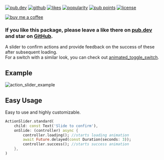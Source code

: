 <a href="https://pub.dev/packages/action_slider"><img src="https://img.shields.io/pub/v/action_slider.svg?style=flat?logo=dart" alt="pub.dev"></a>
<a href="https://github.com/SplashByte/action_slider"><img src="https://img.shields.io/static/v1?label=platform&message=flutter&color=1ebbfd" alt="github"></a>
[![likes](https://badges.bar/action_slider/likes)](https://pub.dev/packages/action_slider/score)
[![popularity](https://badges.bar/action_slider/popularity)](https://pub.dev/packages/action_slider/score)
[![pub points](https://badges.bar/action_slider/pub%20points)](https://pub.dev/packages/action_slider/score)
<a href="https://github.com/SplashByte/action_slider/blob/main/LICENSE"><img src="https://img.shields.io/github/license/SplashByte/action_slider.svg" alt="license"></a>

[![buy me a coffee](https://www.buymeacoffee.com/assets/img/custom_images/orange_img.png)](https://www.buymeacoffee.com/splashbyte)

### If you like this package, please leave a like there on [pub.dev](https://pub.dev/packages/action_slider) and star on [GitHub](https://github.com/SplashByte/action_slider).

A slider to confirm actions and provide feedback on the success of these after subsequent loading.  
For a switch with a similar look, you can check out [animated_toggle_switch](https://pub.dev/packages/animated_toggle_switch).

## Example
![action_slider_example](https://user-images.githubusercontent.com/43761463/156018021-0b938616-9b56-45bd-9dc2-676c283966a9.gif)

## Easy Usage

Easy to use and highly customizable.

```dart
ActionSlider.standard(
    child: const Text('Slide to confirm'),
    onSlide: (controller) async {
        controller.loading(); //starts loading animation
        await Future.delayed(const Duration(seconds: 3));
        controller.success(); //starts success animation
    },
)
```
